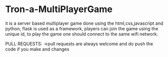 # Tron-a-MultiPlayerGame
it is a server based multiplayer game done using the html,css,javascript and python,
flask is used as a framework,
players can join the game using the unique id,
to play the game one should connect to the same wifi network.

PULL REQUESTS:
            ->pull requests are always welcome and do push the code if you make and changes 



